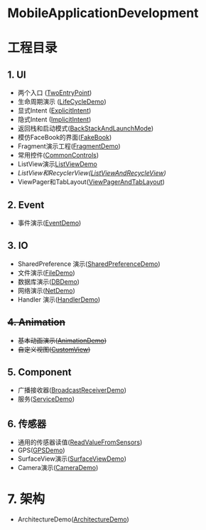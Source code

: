 # MobileApplicationDevelopment
# 工程目录
## 1. UI
- 两个入口 ([TwoEntryPoint](./UI/TwoEntryPoint))
- 生命周期演示 ([LifeCycleDemo](./UI/LifeCycleDemo))
- 显式Intent ([ExplicitIntent](./UI/ExplicitIntent))
- 隐式Intent ([ImplicitIntent](./UI/ImplicitIntent))
- 返回栈和启动模式([BackStackAndLaunchMode](./UI/BackStackAndLaunchMode))
- 模仿FaceBook的界面([FakeBook](./UI/FakeBook))
- Fragment演示工程([FragmentDemo](./UI/FragmentDemo))
- 常用控件([CommonControls](./UI/CommonControls))
- ListView演示[ListViewDemo](./UI/ListViewDemo)
- *ListView和RecyclerView([ListViewAndRecycleView](./UI/ListViewAndRecycleView))*
- ViewPager和TabLayout([ViewPagerAndTabLayout](./UI/ViewPagerAndTabLayout))



## 2. Event

- 事件演示([EventDemo](./Event/EventDemo))

## 3. IO

- SharedPreference 演示([SharedPreferenceDemo](./IO/SharedPreferenceDemo))
- 文件演示([FileDemo](./IO/FileDemo))
- 数据库演示([DBDemo](./IO/DBDemo))
- 网络演示([NetDemo](./IO/NetDemo))
- Handler 演示([HandlerDemo](./IO/HandlerDemo))

## ~~4. Animation~~

- ~~基本动画演示([AnimationDemo](./Animation/AnimationDemo))~~
- ~~自定义视图([CustomView](./Animation/CustomView))~~

## 5. Component

- 广播接收器([BroadcastReceiverDemo](./Component/BroadcastReceiverDemo))
- 服务([ServiceDemo](./Component/ServiceDemo))

## 6. 传感器

- 通用的传感器读值([ReadValueFromSensors](./Sensors/ReadValueFromSensors))
- GPS([GPSDemo](./Sensors/GPSDemo))
- SurfaceView演示([SurfaceViewDemo](./Sensors/SurfaceViewDemo))
- Camera演示([CameraDemo](./Sensors/CameraDemo))

# 7. 架构

- ArchitectureDemo([ArchitectureDemo](./Architecture/ArchitectureDemo))